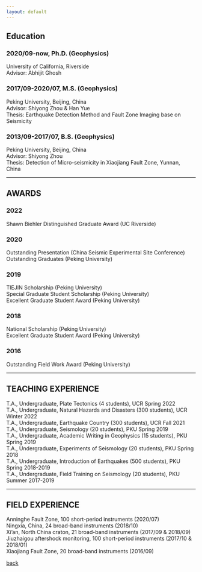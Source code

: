 ```yaml
---
layout: default
---
```

## Education

### 2020/09-now, Ph.D. (Geophysics)  
University of California, Riverside  
Advisor: Abhijit Ghosh  

### 2017/09-2020/07, M.S. (Geophysics)  
Peking University, Beijing, China   
Advisor: Shiyong Zhou & Han Yue  
Thesis: Earthquake Detection Method and Fault Zone Imaging base on Seismicity  

### 2013/09-2017/07, B.S. (Geophysics)  
Peking University, Beijing, China  
Advisor: Shiyong Zhou  
Thesis: Detection of Micro-seismicity in Xiaojiang Fault Zone, Yunnan, China  

* * *
## AWARDS

### 2022
Shawn Biehler Distinguished Graduate Award (UC Riverside)  

### 2020
Outstanding Presentation (China Seismic Experimental Site Conference)  
Outstanding Graduates (Peking University)  

### 2019
TIEJIN Scholarship (Peking University)  
Special Graduate Student Scholarship (Peking University)  
Excellent Graduate Student Award (Peking University)  

### 2018
National Scholarship (Peking University)  
Excellent Graduate Student Award (Peking University)  

### 2016
Outstanding Field Work Award (Peking University)  

* * *
## TEACHING EXPERIENCE
T.A., Undergraduate, Plate Tectonics (4 students), UCR Spring 2022  
T.A., Undergraduate, Natural Hazards and Disasters (300 students), UCR Winter 2022  
T.A., Undergraduate, Earthquake Country (300 students), UCR Fall 2021  
T.A., Undergraduate, Seismology (20 students), PKU Spring 2019  
T.A., Undergraduate, Academic Writing in Geophysics (15 students), PKU Spring 2019  
T.A., Undergraduate, Experiments of Seismology (20 students), PKU Spring 2018  
T.A., Undergraduate, Introduction of Earthquakes (500 students), PKU Spring 2018-2019  
T.A., Undergraduate, Field Training on Seismology (20 students), PKU Summer 2017-2019  


* * *
## FIELD EXPERIENCE
Anninghe Fault Zone, 100 short-period instruments (2020/07)  
Ningxia, China, 24 broad-band instruments (2018/10)  
Xi’an, North China craton, 21 broad-band instruments (2017/09 & 2018/09)  
Jiuzhaigou aftershock monitoring, 100 short-period instruments (2017/10 & 2018/01)  
Xiaojiang Fault Zone, 20 broad-band instruments (2016/09)  


[back](./)